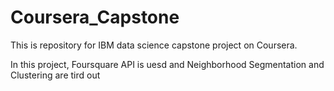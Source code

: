 # Coursera_Capstone
This is repository for IBM data science capstone project on Coursera.


In this project, Foursquare API is uesd and Neighborhood Segmentation and Clustering are tird out
